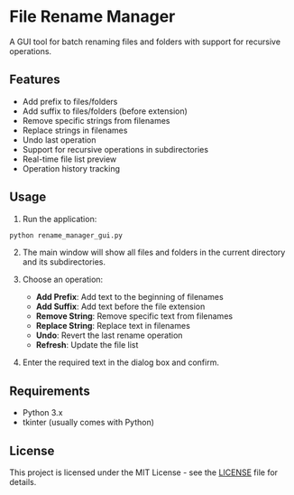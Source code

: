 # File Rename Manager

A GUI tool for batch renaming files and folders with support for recursive operations.

## Features

- Add prefix to files/folders
- Add suffix to files/folders (before extension)
- Remove specific strings from filenames
- Replace strings in filenames
- Undo last operation
- Support for recursive operations in subdirectories
- Real-time file list preview
- Operation history tracking

## Usage

1. Run the application:
```bash
python rename_manager_gui.py
```

2. The main window will show all files and folders in the current directory and its subdirectories.

3. Choose an operation:
   - **Add Prefix**: Add text to the beginning of filenames
   - **Add Suffix**: Add text before the file extension
   - **Remove String**: Remove specific text from filenames
   - **Replace String**: Replace text in filenames
   - **Undo**: Revert the last rename operation
   - **Refresh**: Update the file list

4. Enter the required text in the dialog box and confirm.

## Requirements

- Python 3.x
- tkinter (usually comes with Python)

## License

This project is licensed under the MIT License - see the [LICENSE](LICENSE) file for details.
